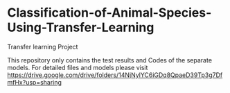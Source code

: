 # Classification-of-Animal-Species-Using-Transfer-Learning
Transfer learning Project


This repository only contains the test results and Codes of the separate models. For detailed files and models please visit https://drive.google.com/drive/folders/14NjNylYC6iGDq8QpaeD39Tp3g7DfmfHx?usp=sharing